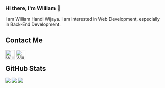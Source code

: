 ### Hi there, I'm William 👋

I am William Handi Wijaya. I am interested in Web Development, especially in Back-End Development.  

## Contact Me
<a href="https://www.linkedin.com/in/wiliamhw/" target="_blank">
  <img align="left" alt="William's LinkedIn" width="30px" src="https://img.icons8.com/color/48/000000/linkedin.png"/>
</a>
<a href="mailto:wiliamhw2001@gmail.com" target="_blank">
  <img align="left" alt="William's E-Mail" width="30px" src="https://img.icons8.com/color/48/000000/email.png" />
</a>
<br>

## GitHub Stats

<p>
    <img src="https://github-readme-stats.vercel.app/api/top-langs/?username=wiliamhw&hide_border=true&theme=tokyonight&hide=SCSS,Javascript,Blade,jupyter%20notebook" />
    <img src="https://github-readme-stats.vercel.app/api?username=wiliamhw&line_height=27&count_private=true&hide_border=true&show_icons=true&theme=tokyonight">
    <img src="https://github-profile-trophy.vercel.app/?username=wiliamhw&no-frame=true&theme=nord&margin-w=27">
</p>
